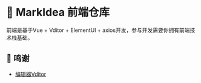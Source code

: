# 📕 MarkIdea 前端仓库

前端是基于Vue + Vditor + ElementUI + axios开发，参与开发需要你拥有前端技术栈基础。

## 🙏 鸣谢
- [编辑器Vditor](https://github.com/Vanessa219/vditor)
